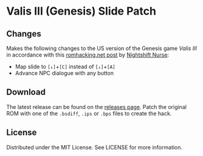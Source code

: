 # Valis III (Genesis) Slide Patch

## Changes

Makes the following changes
to the US version of the Genesis game
*Valis III*
in accordance with this
[romhacking.net post](https://www.romhacking.net/forum/index.php?msg=456632)
by
[Nightshift Nurse](https://www.romhacking.net/forum/index.php?action=profile;u=82363):

* Map slide to `[↓]`+`[C]` instead of `[↓]`+`[A]`
* Advance NPC dialogue with any button

## Download
The latest release can be found on the
[releases page](https://github.com/lightbulb-sun/valis3-slide/releases).
Patch the original ROM with one of the `.bsdiff`, `.ips` or `.bps` files
to create the hack.

## License
Distributed under the MIT License. See LICENSE for more information.
